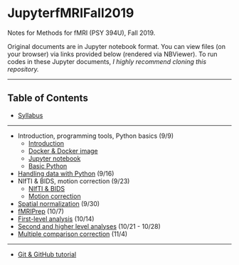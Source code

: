 # JupyterfMRIFall2019
Notes for Methods for fMRI (PSY 394U), Fall 2019. 

Original documents are in Jupyter notebook format. You can view files (on your browser) via links provided below (rendered via NBViewer). To run codes in these Jupyter documents, *I highly recommend cloning this repository.*

***

## Table of Contents

* [Syllabus](https://nbviewer.jupyter.org/github/sathayas/JupyterfMRIFall2019/blob/master/Syllabus/Syllabus_fMRI_Fall2019.ipynb)

***

* Introduction, programming tools, Python basics (9/9)
  * [Introduction](https://nbviewer.jupyter.org/github/sathayas/JupyterfMRIFall2019/blob/master/Intro.ipynb)
  * [Docker & Docker image](https://nbviewer.jupyter.org/github/sathayas/JupyterfMRIFall2019/blob/master/Docker.ipynb)
  * [Jupyter notebook](https://nbviewer.jupyter.org/github/sathayas/JupyterfMRIFall2019/blob/master/Jupyter.ipynb)
  * [Basic Python](https://nbviewer.jupyter.org/github/sathayas/JupyterfMRIFall2019/blob/master/BasicPython.ipynb)
* [Handling data with Python](https://nbviewer.jupyter.org/github/sathayas/JupyterfMRIFall2019/blob/master/HandlingData.ipynb) (9/16)  
* NIfTI & BIDS, motion correction (9/23)
  * [NIfTI & BIDS](https://nbviewer.jupyter.org/github/sathayas/JupyterfMRIFall2019/blob/master/NIfTI_BIDS.ipynb)  
  * [Motion correction](https://nbviewer.jupyter.org/github/sathayas/JupyterfMRIFall2019/blob/master/MoCor.ipynb)  
* [Spatial normalization](https://nbviewer.jupyter.org/github/sathayas/JupyterfMRIFall2019/blob/master/Normalization.ipynb) (9/30)  
* [fMRIPrep](https://nbviewer.jupyter.org/github/sathayas/JupyterfMRIFall2019/blob/master/fMRIPrep.ipynb) (10/7)  
* [First-level analysis](https://nbviewer.jupyter.org/github/sathayas/JupyterfMRIFall2019/blob/master/Level1.ipynb) (10/14)  
* [Second and higher level analyses](https://nbviewer.jupyter.org/github/sathayas/JupyterfMRIFall2019/blob/master/Level2.ipynb) (10/21 - 10/28)  
* [Multiple comparison correction](https://nbviewer.jupyter.org/github/sathayas/JupyterfMRIFall2019/blob/master/MultipleComparison.ipynb) (11/4)  
  
  
***
* [Git & GitHub tutorial](https://nbviewer.jupyter.org/github/sathayas/JupyterPythonFall2018/blob/master/Git.ipynb)
